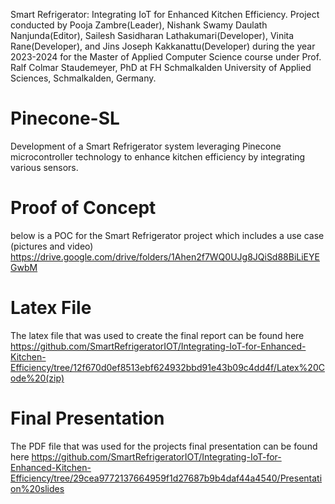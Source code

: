 Smart Refrigerator: Integrating IoT for Enhanced Kitchen Efficiency. Project conducted by  Pooja Zambre(Leader), Nishank Swamy Daulath Nanjunda(Editor), Sailesh Sasidharan Lathakumari(Developer), Vinita Rane(Developer), and Jins Joseph Kakkanattu(Developer) during the year 2023-2024 for the Master of Applied Computer Science course under Prof. Ralf Colmar Staudemeyer, PhD at FH Schmalkalden University of Applied Sciences, Schmalkalden, Germany.

# Pinecone-SL
Development of a Smart Refrigerator system leveraging Pinecone microcontroller technology to enhance kitchen efficiency by integrating various sensors.

# Proof of Concept
below is a POC for the Smart Refrigerator project which includes a use case (pictures and video)
https://drive.google.com/drive/folders/1Ahen2f7WQ0UJg8JQiSd88BiLiEYEGwbM 

# Latex File
The latex file that was used to create the final report can be found here
https://github.com/SmartRefrigeratorIOT/Integrating-IoT-for-Enhanced-Kitchen-Efficiency/tree/12f670d0ef8513ebf624932bbd91e43b09c4dd4f/Latex%20Code%20(zip)

# Final Presentation
The PDF file that was used for the projects final presentation can be found here
https://github.com/SmartRefrigeratorIOT/Integrating-IoT-for-Enhanced-Kitchen-Efficiency/tree/29cea9772137664959f1d27687b9b4daf44a4540/Presentation%20slides
